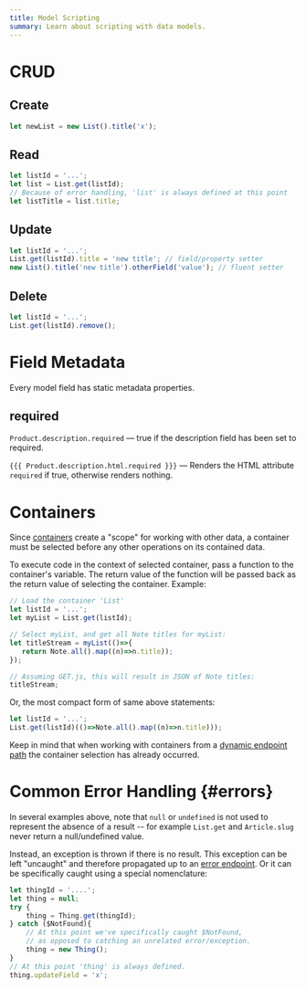 ```yaml
---
title: Model Scripting
summary: Learn about scripting with data models.
---
```


# CRUD

## Create

```javascript
let newList = new List().title('x');
```

## Read

```javascript
let listId = '...';
let list = List.get(listId);
// Because of error handling, 'list' is always defined at this point
let listTitle = list.title;
```

## Update

```javascript
let listId = '...';
List.get(listId).title = 'new title'; // field/property setter
new List().title('new title').otherField('value'); // fluent setter
```

## Delete

```javascript
let listId = '...';
List.get(listId).remove();
```

# Field Metadata

Every model field has static metadata properties.

## required

`Product.description.required` &mdash; true if the description field has been set to required.

`{{{ Product.description.html.required }}}` &mdash; Renders the HTML attribute `required` if true, otherwise renders nothing.
        
# Containers

Since [containers](/🗄/Article/models/containers.md) create a "scope" for
working with other data, a container must be selected
before any other operations on its contained data.

To execute code in the context of selected container, pass a function
to the container's variable.  The return value of the function
will be passed back as the return value of selecting the container.
Example:

```javascript
// Load the container 'List'
let listId = '...';
let myList = List.get(listId);

// Select myList, and get all Note titles for myList:
let titleStream = myList(()=>{
   return Note.all().map((n)=>n.title));
});

// Assuming GET.js, this will result in JSON of Note titles:
titleStream;
```

Or, the most compact form of same above statements:

```javascript
let listId = '...';
List.get(listId)(()=>Note.all().map((n)=>n.title)));
```

Keep in mind that when working with containers from a
[dynamic endpoint path](/🗄/Article/endpoints/dynamic.md)
the container selection has already occurred.

# Common Error Handling {#errors}

In several examples above, note that `null` or `undefined`
is not used to represent the absence of a result -- for example `List.get` and
`Article.slug` never return a null/undefined value.

Instead, an exception is thrown if there is no result.  This exception can be left "uncaught"
and therefore propagated up to an [error endpoint](/🗄/Article/endpoints/errors.md).
Or it can be specifically caught using a special nomenclature:

```javascript
let thingId = '....';
let thing = null;
try {
    thing = Thing.get(thingId);
} catch ($NotFound){
    // At this point we've specifically caught $NotFound,
    // as opposed to catching an unrelated error/exception.
    thing = new Thing();
}
// At this point 'thing' is always defined.
thing.updateField = 'x';
```